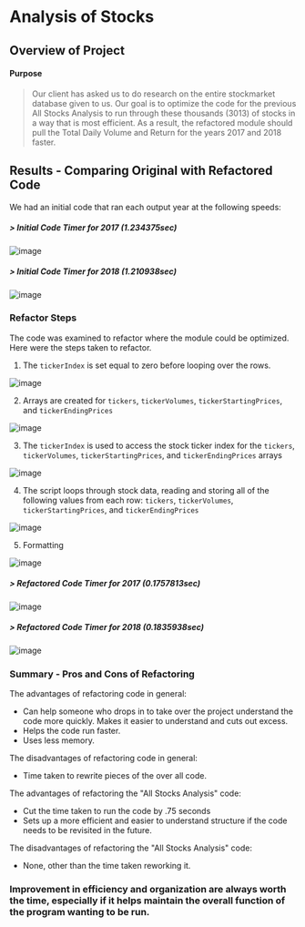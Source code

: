 # Analysis of Stocks

## Overview of Project
#### Purpose

> Our client has asked us to do research on the entire stockmarket database given to us. Our goal is to optimize the code for the previous All Stocks Analysis to run through these thousands (3013) of stocks in a way that is most efficient. As a result, the refactored module should pull the Total Daily Volume and Return for the years 2017 and 2018 faster. 

## Results - Comparing Original with Refactored Code
We had an initial code that ran each output year at the following speeds:

##### > *Initial Code Timer for 2017* (1.234375sec)
![image](https://user-images.githubusercontent.com/103383489/173245610-1fd34fc4-0f8d-4e54-9fdf-d63e0dcdd190.png)

##### > *Initial Code Timer for 2018* (1.210938sec)
![image](https://user-images.githubusercontent.com/103383489/173245703-58c3c37d-708a-4cfb-ad7a-17e98cde1942.png)

### Refactor Steps
The code was examined to refactor where the module could be optimized. Here were the steps taken to refactor. 

1) The ```tickerIndex``` is set equal to zero before looping over the rows.

![image](https://user-images.githubusercontent.com/103383489/173246213-d42daa8a-cf7c-460b-bb27-6ea4425f9f67.png)

2) Arrays are created for `tickers`, `tickerVolumes`, `tickerStartingPrices`, and `tickerEndingPrices`

![image](https://user-images.githubusercontent.com/103383489/173248400-d6b74059-61d9-43aa-b388-cb3043433982.png)

3) The `tickerIndex` is used to access the stock ticker index for the `tickers`, `tickerVolumes`, `tickerStartingPrices`, and `tickerEndingPrices` arrays

![image](https://user-images.githubusercontent.com/103383489/173248605-f609ac6d-891a-485d-bfe4-777fd419f361.png)

4) The script loops through stock data, reading and storing all of the following values from each row: `tickers`, `tickerVolumes`, `tickerStartingPrices`, and `tickerEndingPrices` 


![image](https://user-images.githubusercontent.com/103383489/173248558-9dd69cb1-bbcf-4df3-91f5-4d9fe685fbd6.png)

5) Formatting

![image](https://user-images.githubusercontent.com/103383489/173248758-dcf033f8-4faf-4587-a2e4-66ee4dd09273.png)

##### > *Refactored Code Timer for 2017* (0.1757813sec)

![image](https://user-images.githubusercontent.com/103383489/173249022-b64a27f8-4e8c-4c26-8e17-4d4c4f876ccb.png)

##### > *Refactored Code Timer for 2018* (0.1835938sec)

![image](https://user-images.githubusercontent.com/103383489/173249002-ba36be3c-969f-4779-9d3d-0bb0db945912.png)

### Summary - Pros and Cons of Refactoring

The advantages of refactoring code in general:

  - Can help someone who drops in to take over the project understand the code more quickly. Makes it easier to understand and cuts out excess.
  - Helps the code run faster.
  - Uses less memory.
 
The disadvantages of refactoring code in general:

  - Time taken to rewrite pieces of the over all code. 

The advantages of refactoring the "All Stocks Analysis" code:

  - Cut the time taken to run the code by .75 seconds
  - Sets up a more efficient and easier to understand structure if the code needs to be revisited in the future.

The disadvantages of refactoring the "All Stocks Analysis" code:

  - None, other than the time taken reworking it.
  
 ### Improvement in efficiency and organization are always worth the time, especially if it helps maintain the overall function of the program wanting to be run.
